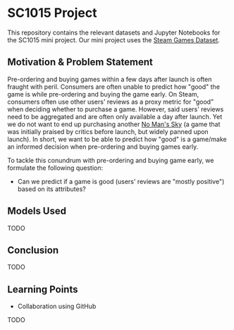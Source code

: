 # SC1015 Project

This repository contains the relevant datasets and Jupyter Notebooks for the SC1015 mini project. Our mini project uses
the [Steam Games Dataset](https://www.kaggle.com/datasets/trolukovich/steam-games-complete-dataset).

## Motivation & Problem Statement

Pre-ordering and buying games within a few days after launch is often fraught with peril. Consumers are often unable to 
predict how "good" the game is while pre-ordering and buying the game early. On Steam, consumers often use other users' reviews
as a proxy metric for "good" when deciding whether to purchase a game. However, said users' reviews need to be aggregated 
and are often only available a day after launch. Yet we do not want to end up purchasing another [No Man's Sky](https://en.wikipedia.org/wiki/No_Man%27s_Sky#At_release) (a game that was initially praised by critics before launch, but widely panned upon launch). In short, we want to be able to predict how "good" is a game/make an informed decision when pre-ordering and buying games early.

To tackle this conundrum with pre-ordering and buying game early, we formulate the following question:
* Can we predict if a game is good (users' reviews are "mostly positive") based on its attributes?

## Models Used

TODO

## Conclusion

TODO

## Learning Points

* Collaboration using GitHub

TODO
